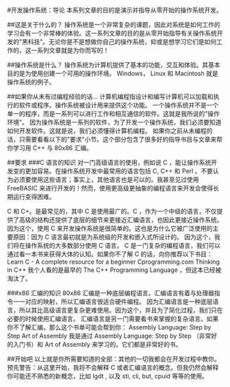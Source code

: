 #开发操作系统：导论
本系列文章的目的是演示并指导从零开始的操作系统开发。

##这是关于什么的？
操作系统是一个非常复杂的课题，因此对系统是如何工作的学习会有一个非常棒的体验。这一系列文章的目的是从零开始指导有关操作系统开发的"黑科技"。无论你是不是想做你自己的操作系统，抑或是想学习它们是如何工作的，这一系列文章就是为你而写的！

##操作系统是什么？
操作系统为计算机提供了基本的功能，交互和体验。其基本目的是为使用创建一个可用的操作环境。
Windows， Linux 和 Macintosh 就是操作系统的例子。

##如果你从未有过编程经验的话...
计算机编程指设计和编写计算机可以加载和执行的软件或程序。操作系统被设计用来提供这个功能。
一个操作系统并不是一个单一的程序，而是一系列可以进行工作和相互通信的软件。这就是我所说的"操作环境"。
因为操作系统是一系列的软件，为了开发一个操作系统，我们必须要知道如何开发软件。这就是说，我们必须懂得计算机编程。
如果你之前从未编程的话，只需要看看以下的"要求"小节。这个部分包含了很多好的指导书目与文章来帮你学习用 C++ 与 80x86 汇编。

##要求
###C 语言的知识
对一门高级语言的使用，例如说 C ，能让操作系统开发变的更加容易。在操作系统开发中最常用的语言包括 C, C++ 和 Perl 。不要认为必须要使用这些语言；事实上，其他语言也是可以的。我甚至见过使用 FreeBASIC 来进行开发的！然而，使用更高级更抽象的编程语言来开发会使得长期运行变得困难。

C 和 C+。是最常见的，其中 C 是使用最广的。C ，作为一个中级的语言，不仅提供了高级的结构还提供了底层的细节来更接近汇编语言，也因此更接近操作系统。因为这个，使用 C 来开发操作系统是很简单的。这也是为什么它被广泛使用的主要原因：因为 C 语言最初就是为系统级的开发和嵌入式所设计的。
因为这个，我们将在操作系统的大多数部分使用 C 语言。
C 是一门复杂的编程语言，我们可以通过看一本书来获得大体的认知。如果你不了解 C 的话，向你推荐以下书目：
Learn C - A complete resource for a beginner
Cprogramming.com
Thinking in C++
我个人看的是最早的 The C++ Programming Language ，但这本已经被淘汰了。

###x86 汇编的知识
80x86 汇编是一种底层编程语言。汇编语言有着与处理器指令一一对应的映射，所以汇编语言很适合硬件编程。
因为汇编语言是一种底层语言，所以其比高级语言更复杂更难使用。因为这个，并且为了简化过程，我们只在必要的时候使用汇编语言。
汇编语言是另一门需要看书来掌握的复杂语言。如果你不了解汇编，那么这个书单可能会帮到你：
Assembly Language: Step by Step
Art of Assembly
我是通过 Assembly Language: Step by Step （非常好的入门书）和 Art of Assembly 来学习的。它们都是非常好的书。

##开始吧
以上就是你所需要知道的全部：其他的一切我都会在开发过程中教你。预先警告：从这里开始，我将不会解释 C 或者汇编语言的概念。但我仍然会解释你可能还不熟悉的新概念，比如 lgdt , 以及 sti, cli, but, cpuid 等等的使用。

